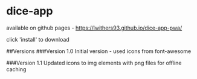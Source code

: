 # dice-app

available on github pages - https://lwithers93.github.io/dice-app-pwa/

click 'install' to download

##Versions
###Version 1.0
Initial version - used icons from font-awesome

###Version 1.1
Updated icons to img elements with png files for offline caching
